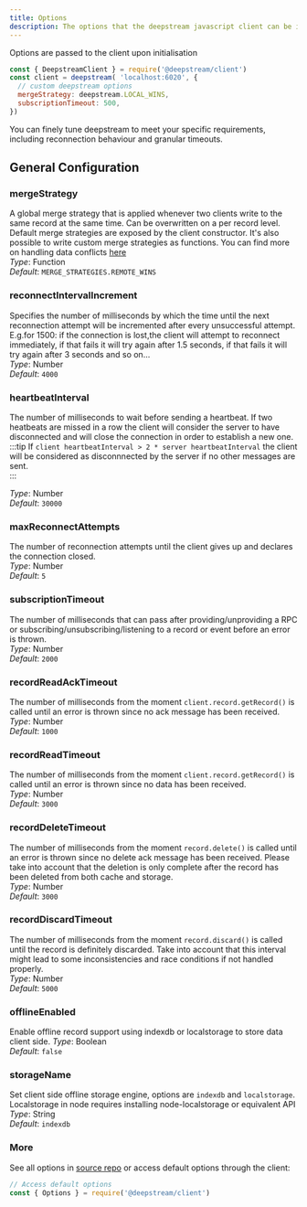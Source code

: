 ```yaml
---
title: Options
description: The options that the deepstream javascript client can be initialized with
---
```


Options are passed to the client upon initialisation

```javascript
const { DeepstreamClient } = require('@deepstream/client')
const client = deepstream( 'localhost:6020', {
  // custom deepstream options
  mergeStrategy: deepstream.LOCAL_WINS,
  subscriptionTimeout: 500,
})
```

You can finely tune deepstream to meet your specific requirements, including reconnection behaviour and granular timeouts.

## General Configuration

### mergeStrategy
A global merge strategy that is applied whenever two clients write to the same record at the same time. Can be overwritten on a per record level. Default merge strategies are exposed by the client constructor. It's also possible to write custom merge strategies as functions. You can find more on handling data conflicts [here](/docs/tutorials/core/datasync/handling-data-conflicts/)<br/>
_Type_: Function<br/>
_Default_: `MERGE_STRATEGIES.REMOTE_WINS`

### reconnectIntervalIncrement
Specifies the number of milliseconds by which the time until the next reconnection attempt will be incremented after every unsuccessful attempt.<br/>
E.g.for 1500: if the connection is lost,the client will attempt to reconnect immediately, if that fails it will try again after 1.5 seconds, if that fails it will try again after 3 seconds and so on...<br/>
_Type_: Number<br/>
_Default_: `4000`

### heartbeatInterval
The number of milliseconds to wait before sending a heartbeat. If two heatbeats are missed in a row the client will consider the server to have disconnected and will close the connection in order to establish a new one. <br/>
:::tip
If `client heartbeatInterval > 2 * server heartbeatInterval` the client will be considered as disconnnected by the server if no other messages are sent.<br/>
:::

_Type_: Number<br/>
_Default_: `30000`

### maxReconnectAttempts
The number of reconnection attempts until the client gives up and declares the connection closed.<br/>
_Type_: Number<br/>
_Default_: `5`

### subscriptionTimeout
The number of milliseconds that can pass after providing/unproviding a RPC or subscribing/unsubscribing/listening to a record or event before an error is thrown.<br/>
_Type_: Number<br/>
_Default_: `2000`

### recordReadAckTimeout
The number of milliseconds from the moment `client.record.getRecord()` is called until an error is thrown since no ack message has been received.<br/>
_Type_: Number<br/>
_Default_: `1000`

### recordReadTimeout
The number of milliseconds from the moment `client.record.getRecord()` is called until an error is thrown since no data has been received.<br/>
_Type_: Number<br/>
_Default_: `3000`

### recordDeleteTimeout
The number of milliseconds from the moment `record.delete()` is called until an error is thrown since no delete ack message has been received. Please take into account that the deletion is only complete after the record has been deleted from both cache and storage.<br/>
_Type_: Number<br/>
_Default_: `3000`

### recordDiscardTimeout
The number of milliseconds from the moment `record.discard()` is called until the record is definitely discarded. Take into account that this interval might lead to some inconsistencies and race conditions if not handled properly.<br/>
_Type_: Number<br/>
_Default_: `5000`

### offlineEnabled
Enable offline record support using indexdb or localstorage to store data client side.
_Type_: Boolean<br/>
_Default_: `false`

### storageName
Set client side offline storage engine, options are `indexdb` and `localstorage`. Localstorage in node requires installing node-localstorage or equivalent API
_Type_: String<br/>
_Default_: `indexdb`

### More

See all options in [source repo](https://github.com/deepstreamIO/deepstream.io-client-js/blob/master/src/client-options.ts) or access default options through the client:

```js
// Access default options
const { Options } = require('@deepstream/client')
```

